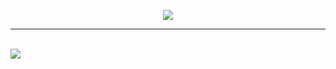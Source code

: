 <p align="center"><img src="https://i.imgur.com/hpgTovR.png"></p>

---

<br>

<IMG SRC="https://i.imgur.com/pZbKcJZ.png">